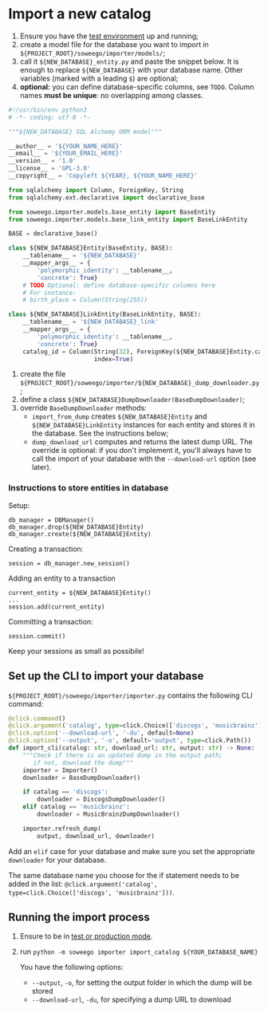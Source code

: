 # Import a new catalog
1. Ensure you have the [test environment](https://github.com/Wikidata/soweego/wiki/Test-and-production-environments#test-environment) up and running;
2. create a model file for the database you want to import in `${PROJECT_ROOT}/soweego/importer/models/`;
3. call it `${NEW_DATABASE}_entity.py` and paste the snippet below. It is enough to replace `${NEW_DATABASE}` with your database name. Other variables (marked with a leading `$`) are optional;
4. **optional:** you can define database-specific columns, see `TODO`. Column names **must be unique**: no overlapping among classes.

```py
#!/usr/bin/env python3
# -*- coding: utf-8 -*-

"""${NEW_DATABASE} SQL Alchemy ORM model"""

__author__ = '${YOUR_NAME_HERE}'
__email__ = '${YOUR_EMAIL_HERE}'
__version__ = '1.0'
__license__ = 'GPL-3.0'
__copyright__ = 'Copyleft ${YEAR}, ${YOUR_NAME_HERE}'

from sqlalchemy import Column, ForeignKey, String
from sqlalchemy.ext.declarative import declarative_base

from soweego.importer.models.base_entity import BaseEntity
from soweego.importer.models.base_link_entity import BaseLinkEntity

BASE = declarative_base()

class ${NEW_DATABASE}Entity(BaseEntity, BASE):
    __tablename__ = '${NEW_DATABASE}'
    __mapper_args__ = {
        'polymorphic_identity': __tablename__,
        'concrete': True}
    # TODO Optional: define database-specific columns here
    # For instance:
    # birth_place = Column(String(255))

class ${NEW_DATABASE}LinkEntity(BaseLinkEntity, BASE):
    __tablename__ = '${NEW_DATABASE}_link'
    __mapper_args__ = {
        'polymorphic_identity': __tablename__,
        'concrete': True}
    catalog_id = Column(String(32), ForeignKey(${NEW_DATABASE}Entity.catalog_id), 
                        index=True)

```

1. create the file `${PROJECT_ROOT}/soweego/importer/${NEW_DATABASE}_dump_downloader.py`;
2. define a class `${NEW_DATABASE}DumpDownloader(BaseDumpDownloader)`;
4. override `BaseDumpDownloader` methods:
    - `import_from_dump` creates `${NEW_DATABASE}Entity` and `${NEW_DATABASE}LinkEntity` instances for each entity and stores it in the database. See the instructions below;
    - `dump_download_url` computes and returns the latest dump URL. The override is optional: if you don't implement it, you'll always have to call the import of your database with the `--download-url` option (see later).

### Instructions to store entities in database
Setup:
```
db_manager = DBManager()
db_manager.drop(${NEW_DATABASE}Entity)
db_manager.create(${NEW_DATABASE}Entity)
```
Creating a transaction:
```
session = db_manager.new_session()
```
Adding an entity to a transaction
```
current_entity = ${NEW_DATABASE}Entity()
...
session.add(current_entity)
```
Committing a transaction:
```
session.commit()
```

Keep your sessions as small as possibile!

## Set up the CLI to import your database
`${PROJECT_ROOT}/soweego/importer/importer.py` contains the following CLI command:
```py
@click.command()
@click.argument('catalog', type=click.Choice(['discogs', 'musicbrainz']))
@click.option('--download-url', '-du', default=None)
@click.option('--output', '-o', default='output', type=click.Path())
def import_cli(catalog: str, download_url: str, output: str) -> None:
    """Check if there is an updated dump in the output path;
       if not, download the dump"""
    importer = Importer()
    downloader = BaseDumpDownloader()

    if catalog == 'discogs':
        downloader = DiscogsDumpDownloader()
    elif catalog == 'musicbrainz':
        downloader = MusicBrainzDumpDownloader()

    importer.refresh_dump(
        output, download_url, downloader)

```
Add an `elif` case for your database and make sure you set the appropriate `downloader` for your database.

The same database name you choose for the if statement needs to be added in the list: `@click.argument('catalog', type=click.Choice(['discogs', 'musicbrainz']))`.

## Running the import process
1. Ensure to be in [test or production mode](https://github.com/Wikidata/soweego/wiki/How-do-I-test-soweego-on-my-machine%3F).
1. run `python -m soweego importer import_catalog ${YOUR_DATABASE_NAME}`
   
   You have the following options:
   - `--output`, `-o`, for setting the output folder in which the dump will be stored
   - `--download-url`, `-du`, for specifying a dump URL to download


